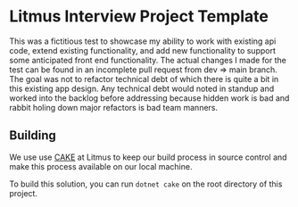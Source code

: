 # Litmus Interview Project Template
This was a fictitious test to showcase my ability to work with existing api code, extend existing functionality, and add new functionality to support some anticipated front end functionality. The actual changes I made for the test can be found in an incomplete pull request from dev => main branch. The goal was not to refactor technical debt of which there is quite a bit in this existing app design. Any technical debt would noted in standup and worked into the backlog before addressing because hidden work is bad and rabbit holing down major refactors is bad team manners.


 ## Building
 We use use [CAKE](https://cakebuild.net/) at Litmus to keep our build process in source control and make this process available on our local machine.

To build this solution, you can run `dotnet cake` on the root directory of this project.


